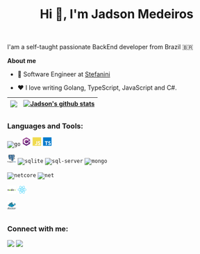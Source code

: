 <h1 align="center">Hi 👋, I'm Jadson Medeiros</h1>

<br />

I'am a self-taught passionate BackEnd developer from Brazil 🇧🇷</h3>

**About me**

- 💼 Software Engineer at [Stefanini](https://stefanini.com/en)
  
- ❤️ I love writing Golang, TypeScript, JavaScript and C#.

| <a href="https://github.com/jadson-medeiros"><img align="center" src="https://github-readme-stats.vercel.app/api/top-langs/?username=jadson-medeiros&hide=java,html,scss,css&show_icons=true&include_all_commits=true&locale=en&layout=compact&theme=highcontrast&hide_border=true" /> </a> | <a href="http://github.com/jadson-medeiros"><img align="center" src="https://github-readme-stats.vercel.app/api?username=jadson-medeiros&show_icons=true&locale=en&theme=highcontrast&hide_border=true" alt="Jadson's github stats" /></a>
| ------------- | ------------- |

##
<div style="display: inline_block">
  <h3 align="left">Languages and Tools:</h3>

  <code><img alt="go" height="20" src="https://cdn.jsdelivr.net/gh/devicons/devicon/icons/go/go-original.svg" /></code>
  <code><img alt="csharp" height="20" src="https://raw.githubusercontent.com/devicons/devicon/master/icons/csharp/csharp-original.svg" /></code>
  <code><img alt="javascript" height="20" src="https://raw.githubusercontent.com/devicons/devicon/master/icons/javascript/javascript-plain.svg" /></code>
  <code><img alt="typescript" height="20" src="https://raw.githubusercontent.com/devicons/devicon/master/icons/typescript/typescript-plain.svg" /></code>

  <code><img alt="postgresql" height="20" src="https://raw.githubusercontent.com/devicons/devicon/master/icons/postgresql/postgresql-original-wordmark.svg" /></code>
  <code><img alt="sqlite" height="20" src="https://www.vectorlogo.zone/logos/sqlite/sqlite-icon.svg" /></code>
  <code><img alt="sql-server" height="20" src="https://cdn.jsdelivr.net/gh/devicons/devicon/icons/microsoftsqlserver/microsoftsqlserver-plain-wordmark.svg" /></code>
  <code><img alt="mongo" height="20" src="https://cdn.jsdelivr.net/gh/devicons/devicon/icons/mongodb/mongodb-original-wordmark.svg" /></code>

  <code><img alt="netcore" height="20" src="https://cdn.jsdelivr.net/gh/devicons/devicon/icons/dotnetcore/dotnetcore-original.svg" /></code>
  <code><img alt="net" height="20" src="https://cdn.jsdelivr.net/gh/devicons/devicon/icons/dot-net/dot-net-plain-wordmark.svg" /></code>

  <code><img alt="node" height="20" src="https://raw.githubusercontent.com/devicons/devicon/master/icons/nodejs/nodejs-original-wordmark.svg" /></code>
  <code><img alt="react" height="20" src="https://raw.githubusercontent.com/devicons/devicon/master/icons/react/react-original.svg" /></code>

  <code><img alt="docker" height="20" src="https://raw.githubusercontent.com/devicons/devicon/master/icons/docker/docker-original-wordmark.svg" /></code>
</div>

##

<div>
  <h3 align="left">Connect with me:</h3>
  <p align="left">
    <a href="mailto:developer.medeiros@gmail.com"><img src="https://img.shields.io/badge/-Gmail-%23333?style=for-the-badge&logo=gmail&logoColor=white" target="_blank" /></a>
    <a href="https://www.linkedin.com/in/jadsonmedeiros" target="_blank"><img src="https://img.shields.io/badge/-LinkedIn-%230077B5?style=for-the-badge&logo=linkedin&logoColor=white" target="_blank" /></a>
  </p>
</div>

